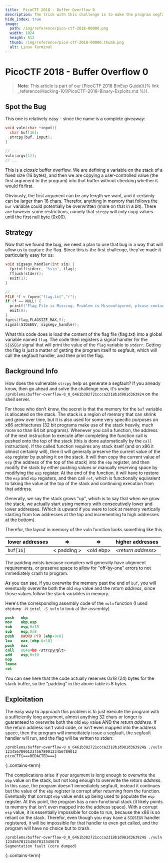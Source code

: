 ```yaml
---
title:  PicoCTF 2018 - Buffer Overflow 0
description: The trick with this challenge is to make the program segfault (in the right way). The binary already registers a segfault handler that, if successfully executed, will print out the flag. All you have to do? Make it crash!
hide_index: true
image:
  path: /img/reference/pico-ctf-2018-00000.png
  width: 1024
  height: 512
  thumb: /img/reference/pico-ctf-2018-00000.thumb.png
  alt: Linux Terminal
---
```


# PicoCTF 2018 - Buffer Overflow 0

> **Note**: This article is part of our [PicoCTF 2018 BinExp Guide]({% link _reference/Hacking-101/PicoCTF-2018-Binary-Exploits.md %}).

## Spot the Bug

This one is relatively easy - since the name is a complete giveaway:

```c
void vuln(char *input){
  char buf[16];
  strcpy(buf, input);
}

// ...
vuln(argv[1]);
// ...
```

This is a *classic* buffer overflow. We are defining a variable on the stack of a fixed size (16 bytes), and then we are copying a user-controlled value (the first argument to the program) into that buffer without checking whether it would fit first.

Obviously, the first argument can be any length we want, and it certainly can be larger than 16 chars.  Therefor, anything in memory that follows the `buf` variable could potentially be overwritten (more on that in a bit). There are however some restrictions, namely that `strcpy` will only copy values until the first null byte (0x00).

## Strategy

Now that we found the bug, we need a plan to use that bug in a way that will allow us to capture the flag. Since this is the first challenge, they've made it particularly easy for us:

```c
void sigsegv_handler(int sig) {
  fprintf(stderr, "%s\n", flag);
  fflush(stderr);
  exit(1);
}

// ...
FILE *f = fopen("flag.txt","r");
if (f == NULL) {
  printf("Flag File is Missing. Problem is Misconfigured, please contact an Admin if you are running this on the shell server.\n");
  exit(0);
}
fgets(flag,FLAGSIZE_MAX,f);
signal(SIGSEGV, sigsegv_handler);
```

What this code does is load the content of the flag file (flag.txt) into a global variable named `flag`. The code then registers a signal handler for the `SIGSEGV` signal that will print the value of the `flag` variable to `stderr`. Getting the flag is just a matter of getting the program itself to segfault, which will call the segfault handler, and then print the flag.

## Background Info

How does the vulnerable `strcpy` help us generate a segfault? If you already know, then go ahead and solve the challenge now, it's under `/problems/buffer-overflow-0_0_6461b382721ccca2318b1d981d363924` on the shell server.

For those who don't know, the secret is that the memory for the `buf` variable is allocated on the stack. The stack is a region of memory that can shrink and grow over time, but it is also used for some very specific purposes on x86 architectures (32 bit programs make use of the stack heavily, much more so than 64 bit programs). Whenever you call a function, the address of the next instruction to execute after completing the function call is pushed onto the top of the stack (this is done automatically by the `call` instruction). If the called function requires any stack itself (and on x86 it almost certainly will), then it will generally preserve the current value of the `ebp` register by pushing it on the stack. It will then copy the current value of `esp` (the address of the top of the stack) into the `ebp` register, and then modify the stack by either pushing values or manually reserving space by modifying the `esp` register. At the end of the function, it will have to restore the `esp` and `ebp` registers, and then call `ret`, which is functionally equivalent to taking the value at the top of the stack and continuing execution from that address.

Generally, we say the stack grows "up", which is to say that when we grow the stack, we actually start using memory with consecutively lower and lower addresses. (Which is upward if you were to look at memory vertically starting from low addresses at the top and incrementing to high addresses at the bottom).

Therefor, the layout in memory of the vuln function looks something like this

| lower addresses | &rArr; | &rArr; | higher addresses |
| --- | :---: | :---: | --- |
| `buf[16]` | &lt; padding &gt; | &lt;old ebp&gt; | &lt;*return address*&gt; |

The padding exists because compilers will generally have alignment requirements, or preserve space to allow for "off-by-one" errors to not immediately crash to program.

As you can see, if you overwrite the memory past the end of `buf`, you will eventually overwrite both the old `ebp` value and the *return address*, since those values follow the stack variables in memory.

Here's the corresponding assembly code of the `vuln` function (I used `objdump -M intel -S vuln` to look at the assembly)

```nasm
push   ebp
mov    ebp,esp
sub    esp,0x18
sub    esp,0x8
push   DWORD PTR [ebp+0x8]
lea    eax,[ebp-0x18]
push   eax
call   80484b0 <strcpy@plt>
add    esp,0x10
nop
leave  
ret
 ```

You can see here that the code actually reserves 0x18 (24) bytes for the stack buffer, so the "padding" in the above table is 8 bytes.

## Exploitation

The easy way to approach this problem is to just execute the program with a sufficiently long argument, almost anything 32 chars or longer is guaranteed to overwrite both the old `ebp` value AND the *return address*. If the return address isn't valid code, or isn't even mapped into the address space, then the program will immediately issue a segfault, the segfault handler will run, and the flag will be written to stderr.

```
/problems/buffer-overflow-0_0_6461b382721ccca2318b1d981d363924$ ./vuln 12345678901234567890123456789012
picoCTF{===REDACTED===}
```
{:.contains-term}

The complications arise if your argument is long enough to overwrite the `ebp` value on the stack, but not long enough to overwrite the *return address*. In this case, the program doesn't immediately segfault, instead it continues but the value of the `ebp` register is corrupt after returning from the function. Eventually that corrupt `ebp` value ends up being used to populate the `esp` register. At this point, the program has a non-functional stack (it likely points to memory that isn't even mapped into the address space). With a corrupt `esp` value, it is essentially impossible for code to run, because the x86 is so reliant on the stack. Therefor, even though you may have a `SIGSEGV` handler registered, it will be impossible for that handler to even get called, and the program will have no choice but to crash.

```
/problems/buffer-overflow-0_0_6461b382721ccca2318b1d981d363924$ ./vuln 123456781234567812345678
Segmentation fault (core dumped)
```
{:.contains-term}